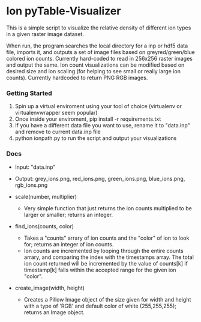 # Ion pyTable-Visualizer

This is a simple script to visualize the relative density of different ion types in a given raster image dataset. 

When run, the program searches the local directory for a inp or hdf5 data file, imports it, and outputs a set of image files based on greyred/green/blue colored ion counts. Currently hard-coded to read in 256x256 raster images and output the same. Ion count visualizations can be modified based on desired size and ion scaling (for helping to see small or really large ion counts). Currently hardcoded to return PNG RGB images.

### Getting Started 

1. Spin up a virtual enviroment using your tool of choice (virtualenv or virtualenvwrapper seem popular)
2. Once inside your enviroment, pip install -r requirements.txt
3. If you have a different data file you want to use, rename it to "data.inp" and remove to current data.inp file
4. python ionpath.py to run the script and output your visualizations

### Docs

- Input: "data.inp" 
- Output: grey_ions.png, red_ions.png, green_ions.png, blue_ions.png, rgb_ions.png

- scale(number, multiplier)
    - Very simple function that just returns the ion counts multiplied to be larger or smaller; returns an integer.

- find_ions(counts, color)
    - Takes a "counts" arrary of ion counts and the "color" of ion to look for; returns an integer of ion counts.
    - Ion counts are incremented by looping through the entire counts arrary, and comparing the index with the timestamps array. The total ion count returned will be incremented by the value of counts[k] if timestamp[k] falls within the accepted range for the given ion "color".

- create_image(width, height)
    - Creates a Pillow Image object of the size given for width and height with a type of 'RGB' and default color of white (255,255,255); returns an Image object.